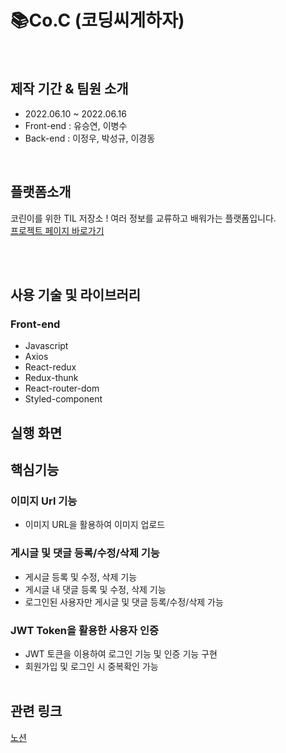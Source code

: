 # 📚Co.C (코딩씨게하자)
<br>

## 제작 기간 & 팀원 소개

- 2022.06.10 ~ 2022.06.16
- Front-end : 유승연, 이병수
- Back-end : 이정우, 박성규, 이경동
<br>

## 플랫폼소개

코린이를 위한 TIL 저장소 !
여러 정보를 교류하고 배워가는 플랫폼입니다.  
<a href="" target="">프로젝트 페이지 바로가기</a>

 <br>
 <br>
 
## 사용 기술 및 라이브러리
### Front-end
- Javascript
- Axios
- React-redux
- Redux-thunk
- React-router-dom
- Styled-component

 
## 실행 화면

 
## 핵심기능

### 이미지 Url 기능

- 이미지 URL을 활용하여 이미지 업로드

### 게시글 및 댓글 등록/수정/삭제 기능

- 게시글 등록 및 수정, 삭제 기능
- 게시글 내 댓글 등록 및 수정, 삭제 기능
- 로그인된 사용자만 게시글 및 댓글 등록/수정/삭제 가능

### JWT Token을 활용한 사용자 인증

- JWT 토큰을 이용하여 로그인 기능 및 인증 기능 구현
- 회원가입 및 로그인 시 중복확인 가능
  <br>
  <br>

## 관련 링크

[노션](https://thrilling-packet-6e8.notion.site/5-TIL-9d235b6269c147d5976d07e89bbebd63)

